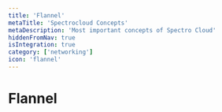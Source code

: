 ```yaml
---
title: 'Flannel'
metaTitle: 'Spectrocloud Concepts'
metaDescription: 'Most important concepts of Spectro Cloud'
hiddenFromNav: true
isIntegration: true
category: ['networking']
icon: 'flannel'
---
```


# Flannel
